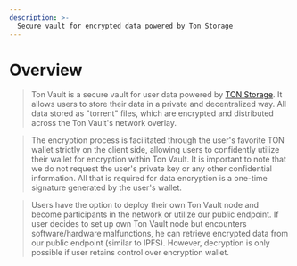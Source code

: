 ```yaml
---
description: >-
  Secure vault for encrypted data powered by Ton Storage
---
```


# Overview

> Ton Vault is a secure vault for user data powered by [TON Storage](https://github.com/ton-community/ton-docs/tree/main/docs/participate/ton-storage). It allows users to store their data in a private and decentralized way. All data stored as "torrent" files, which are encrypted and distributed across the Ton Vault's network overlay.

> The encryption process is facilitated through the user's favorite TON wallet strictly on the client side, allowing users to confidently utilize their wallet for encryption within Ton Vault. It is important to note that we do not request the user's private key or any other confidential information. All that is required for data encryption is a one-time signature generated by the user's wallet.

> Users have the option to deploy their own Ton Vault node and become participants in the network or utilize our public endpoint. If user decides to set up own Ton Vault node but encounters software/hardware malfunctions, he can retrieve encrypted data from our public endpoint (similar to IPFS). However, decryption is only possible if user retains control over encryption wallet.